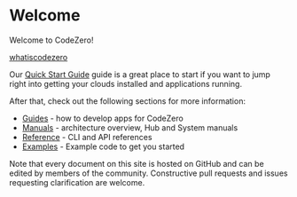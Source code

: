# Welcome

Welcome to CodeZero!

[whatiscodezero](_fragments/whatiscodezero.md ':include')

Our [Quick Start Guide](/welcome/quickstart.md) guide is a great place to start if you want to jump right into getting your clouds installed and applications running.

After that, check out the following sections for more information:

- [Guides](/guides/overview.md) - how to develop apps for CodeZero
- [Manuals](/manuals/overview.md) - architecture overview, Hub and System manuals
- [Reference](/reference/overview.md) - CLI and API references
- [Examples](/examples/overview.md) - Example code to get you started

Note that every document on this site is hosted on GitHub and can be edited by members of the community. Constructive pull requests and issues requesting clarification are welcome.
